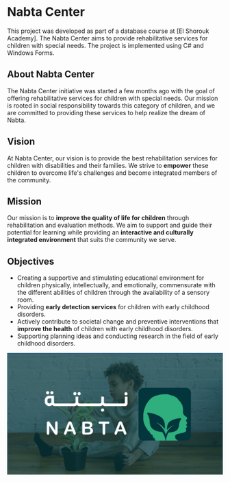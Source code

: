 # Nabta Center

This project was developed as part of a database course at [El Shorouk Academy]. The Nabta Center aims to provide rehabilitative services for children with special needs. The project is implemented using C# and Windows Forms.

## About Nabta Center

The Nabta Center initiative was started a few months ago with the goal of offering rehabilitative services for children with special needs. Our mission is rooted in social responsibility towards this category of children, and we are committed to providing these services to help realize the dream of Nabta.

## Vision

At Nabta Center, our vision is to provide the best rehabilitation services for children with disabilities and their families. We strive to **empower** these children to overcome life's challenges and become integrated members of the community.

## Mission

Our mission is to **improve the quality of life for children** through rehabilitation and evaluation methods. We aim to support and guide their potential for learning while providing an **interactive and culturally integrated environment** that suits the community we serve.

## Objectives

- Creating a supportive and stimulating educational environment for children physically, intellectually, and emotionally, commensurate with the different abilities of children through the availability of a sensory room.
- Providing **early detection services** for children with early childhood disorders.
- Actively contribute to societal change and preventive interventions that **improve the health** of children with early childhood disorders.
- Supporting planning ideas and conducting research in the field of early childhood disorders.


![Nabta Center Logo](Napta_Center_Logo.png)


